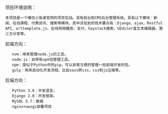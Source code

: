 项目环境说明：

    本项目是一个模仿小饭桌官网的项目实战。具有前台和CMS后台管理系统。具有以下模块：新闻、在线课程、付费资讯、搜索等模块。其中涉及到的技术要点有：Django、ajax，Restful API，arttemplate.js、在线视频播放，支付，haystack搜索，UEditor富文本编辑器，第三方分享等。

前端方向：

       nvm：用来管理node.js的工具。
       node.js：自带有npm包管理工具。
       npm：类似于Python中的pip。可以非常方便的管理一些前端开发的包。
       gulp：用来自动化开发流程。比如sass转css，css和js压缩等。

后端方向：

       Python 3.6：开发语言。
       Django 2.0：开发框架。
       MySQL 5.7：数据
       nginx+uwsgi部署项目
